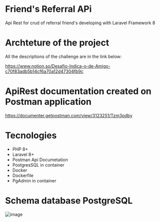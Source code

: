 #  Friend's Referral APi
Api Rest for crud of referral friend's developing with Laravel Framework 8

# Archteture of the project
All the descriptions of the challenge are in the link below:

https://www.notion.so/Desafio-Indica-o-de-Amigo-c70f83adb5b14cf6a70a12d47304fb9c

# ApiRest documentation created on Postman application
https://documenter.getpostman.com/view/3123251/Tzm3pdby

# Tecnologies
- PHP 8+
- Laravel 8+
- Postman Api Documetation
- PostgresSQL in container
- Docker
- Dockerfile
- PgAdmin in container

# Schema database PostgreSQL
![image](https://user-images.githubusercontent.com/2191326/124694156-181f0680-deb7-11eb-8827-47c107d7f217.png)


